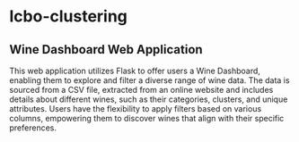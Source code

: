 # lcbo-clustering
## Wine Dashboard Web Application 

This web application utilizes Flask to offer users a Wine Dashboard, enabling them to explore and filter a diverse range of wine data. The data is sourced from a CSV file, extracted from an online website and includes details about different wines, such as their categories, clusters, and unique attributes. Users have the flexibility to apply filters based on various columns, empowering them to discover wines that align with their specific preferences.
